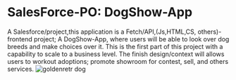 # SalesForce-PO: DogShow-App
A Salesforce/project,this application is a Fetch/API,(Js,HTML,CS, others)-frontend project; A DogShow-App, where users will be able to look over 
dog breeds and make choices over it. This is the first part of this project with a capability to scale to a business
level. The finish design/context will allows users to workout adoptions; promote showroom for contest,
sell, and others services.
![goldenretr dog](https://user-images.githubusercontent.com/17320003/166137842-18f19091-d4f4-4a94-8ef5-d815365ce8e6.jpg)
